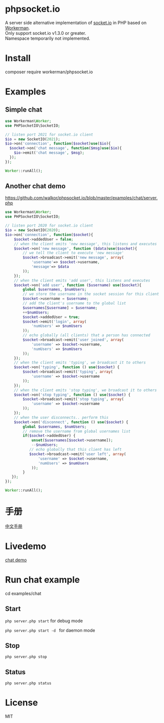 # phpsocket.io
A server side alternative implementation of [socket.io](https://github.com/socketio/socket.io) in PHP based on [Workerman](https://github.com/walkor/Workerman).<br>
Only support socket.io v1.3.0 or greater. <br>
Namespace temporarily not implemented.<br>

# Install
composer require workerman/phpsocket.io

# Examples
## Simple chat
```php
use Workerman\Worker;
use PHPSocketIO\SocketIO;

// listen port 2021 for socket.io client
$io = new SocketIO(2021);
$io->on('connection', function($socket)use($io){
  $socket->on('chat message', function($msg)use($io){
    $io->emit('chat message', $msg);
  });
});

Worker::runAll();
```

## Another chat demo

https://github.com/walkor/phpsocket.io/blob/master/examples/chat/server.php
```php
use Workerman\Worker;
use PHPSocketIO\SocketIO;

// listen port 2020 for socket.io client
$io = new SocketIO(2020);
$io->on('connection', function($socket){
    $socket->addedUser = false;
    // when the client emits 'new message', this listens and executes
    $socket->on('new message', function ($data)use($socket){
        // we tell the client to execute 'new message'
        $socket->broadcast->emit('new message', array(
            'username'=> $socket->username,
            'message'=> $data
        ));
    });
    // when the client emits 'add user', this listens and executes
    $socket->on('add user', function ($username) use($socket){
        global $usernames, $numUsers;
        // we store the username in the socket session for this client
        $socket->username = $username;
        // add the client's username to the global list
        $usernames[$username] = $username;
        ++$numUsers;
        $socket->addedUser = true;
        $socket->emit('login', array( 
            'numUsers' => $numUsers
        ));
        // echo globally (all clients) that a person has connected
        $socket->broadcast->emit('user joined', array(
            'username' => $socket->username,
            'numUsers' => $numUsers
        ));
    });
    // when the client emits 'typing', we broadcast it to others
    $socket->on('typing', function () use($socket) {
        $socket->broadcast->emit('typing', array(
            'username' => $socket->username
        ));
    });
    // when the client emits 'stop typing', we broadcast it to others
    $socket->on('stop typing', function () use($socket) {
        $socket->broadcast->emit('stop typing', array(
            'username' => $socket->username
        ));
    });
    // when the user disconnects.. perform this
    $socket->on('disconnect', function () use($socket) {
        global $usernames, $numUsers;
        // remove the username from global usernames list
        if($socket->addedUser) {
            unset($usernames[$socket->username]);
            --$numUsers;
           // echo globally that this client has left
           $socket->broadcast->emit('user left', array(
               'username' => $socket->username,
               'numUsers' => $numUsers
            ));
        }
   });
});

Worker::runAll();
```

# 手册
[中文手册](https://github.com/walkor/phpsocket.io/tree/master/docs/zh)

# Livedemo
[chat demo](http://www.workerman.net/demos/phpsocketio-chat/)

# Run chat example
cd examples/chat

## Start
```php server.php start``` for debug mode

```php server.php start -d ``` for daemon mode

## Stop
```php server.php stop```

## Status
```php server.php status```

# License
MIT
